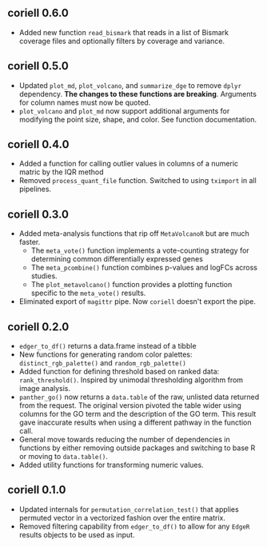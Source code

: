 ## coriell 0.6.0

- Added new function `read_bismark` that reads in a list of Bismark coverage files
and optionally filters by coverage and variance.

## coriell 0.5.0

- Updated `plot_md`, `plot_volcano`, and `summarize_dge` to remove `dplyr` dependency. 
**The changes to these functions are breaking**. Arguments for column names must now be quoted.
- `plot_volcano` and `plot_md` now support additional arguments for modifying the point
size, shape, and color. See function documentation.

## coriell 0.4.0

- Added a function for calling outlier values in columns of a numeric matric by 
the IQR method
- Removed `process_quant_file` function. Switched to using `tximport` in all 
pipelines.

## coriell 0.3.0

- Added meta-analysis functions that rip off `MetaVolcanoR` but are much faster. 
  - The `meta_vote()` function implements a vote-counting strategy for determining 
  common differentially expressed genes
  - The `meta_pcombine()` function combines p-values and logFCs across studies.
  - The `plot_metavolcano()` function provides a plotting function specific to the 
  `meta_vote()` results.
- Eliminated export of `magittr` pipe. Now `coriell` doesn't export the pipe.

## coriell 0.2.0

- `edger_to_df()` returns a data.frame instead of a tibble
- New functions for generating random color palettes: `distinct_rgb_palette()`
and `random_rgb_palette()`
- Added function for defining threshold based on ranked data: `rank_threshold()`. 
Inspired by unimodal thresholding algorithm from image analysis.
- `panther_go()` now returns a `data.table` of the raw, unlisted data returned from 
the request. The original version pivoted the table wider using columns for the
GO term and the description of the GO term. This result gave inaccurate results
when using a different pathway in the function call. 
- General move towards reducing the number of dependencies in functions by either
removing outside packages and switching to base R or moving to `data.table()`.
- Added utility functions for transforming numeric values.

## coriell 0.1.0

- Updated internals for `permutation_correlation_test()` that applies permuted 
vector in a vectorized fashion over the entire matrix. 
- Removed filtering capability from `edger_to_df()` to allow for any `EdgeR` 
results objects to be used as input.

